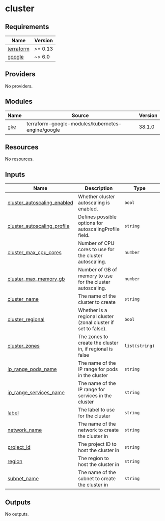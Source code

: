 # cluster

<!-- BEGIN_TF_DOCS -->
## Requirements

| Name | Version |
|------|---------|
| <a name="requirement_terraform"></a> [terraform](#requirement\_terraform) | >= 0.13 |
| <a name="requirement_google"></a> [google](#requirement\_google) | ~> 6.0 |

## Providers

No providers.

## Modules

| Name | Source | Version |
|------|--------|---------|
| <a name="module_gke"></a> [gke](#module\_gke) | terraform-google-modules/kubernetes-engine/google | 38.1.0 |

## Resources

No resources.

## Inputs

| Name | Description | Type | Default | Required |
|------|-------------|------|---------|:--------:|
| <a name="input_cluster_autoscaling_enabled"></a> [cluster\_autoscaling\_enabled](#input\_cluster\_autoscaling\_enabled) | Whether cluster autoscaling is enabled. | `bool` | `true` | no |
| <a name="input_cluster_autoscaling_profile"></a> [cluster\_autoscaling\_profile](#input\_cluster\_autoscaling\_profile) | Defines possible options for autoscalingProfile field. | `string` | n/a | yes |
| <a name="input_cluster_max_cpu_cores"></a> [cluster\_max\_cpu\_cores](#input\_cluster\_max\_cpu\_cores) | Number of CPU cores to use for the cluster autoscaling. | `number` | n/a | yes |
| <a name="input_cluster_max_memory_gb"></a> [cluster\_max\_memory\_gb](#input\_cluster\_max\_memory\_gb) | Number of GB of memory to use for the cluster autoscaling. | `number` | n/a | yes |
| <a name="input_cluster_name"></a> [cluster\_name](#input\_cluster\_name) | The name of the cluster to create | `string` | n/a | yes |
| <a name="input_cluster_regional"></a> [cluster\_regional](#input\_cluster\_regional) | Whether is a regional cluster (zonal cluster if set to false). | `bool` | n/a | yes |
| <a name="input_cluster_zones"></a> [cluster\_zones](#input\_cluster\_zones) | The zones to create the cluster in, if regional is false | `list(string)` | n/a | yes |
| <a name="input_ip_range_pods_name"></a> [ip\_range\_pods\_name](#input\_ip\_range\_pods\_name) | The name of the IP range for pods in the cluster | `string` | n/a | yes |
| <a name="input_ip_range_services_name"></a> [ip\_range\_services\_name](#input\_ip\_range\_services\_name) | The name of the IP range for services in the cluster | `string` | n/a | yes |
| <a name="input_label"></a> [label](#input\_label) | The label to use for the cluster | `string` | n/a | yes |
| <a name="input_network_name"></a> [network\_name](#input\_network\_name) | The name of the network to create the cluster in | `string` | n/a | yes |
| <a name="input_project_id"></a> [project\_id](#input\_project\_id) | The project ID to host the cluster in | `string` | n/a | yes |
| <a name="input_region"></a> [region](#input\_region) | The region to host the cluster in | `string` | n/a | yes |
| <a name="input_subnet_name"></a> [subnet\_name](#input\_subnet\_name) | The name of the subnet to create the cluster in | `string` | n/a | yes |

## Outputs

No outputs.
<!-- END_TF_DOCS -->

